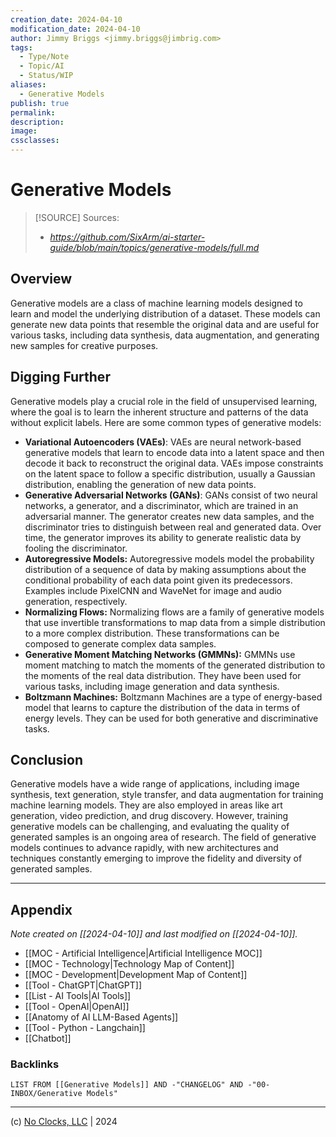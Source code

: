 ```yaml
---
creation_date: 2024-04-10
modification_date: 2024-04-10
author: Jimmy Briggs <jimmy.briggs@jimbrig.com>
tags:
  - Type/Note
  - Topic/AI
  - Status/WIP
aliases:
  - Generative Models
publish: true
permalink:
description:
image:
cssclasses:
---
```


# Generative Models

> [!SOURCE] Sources:
> - *https://github.com/SixArm/ai-starter-guide/blob/main/topics/generative-models/full.md*

## Overview

Generative models are a class of machine learning models designed to learn and model the underlying distribution of a dataset. These models can generate new data points that resemble the original data and are useful for various tasks, including data synthesis, data augmentation, and generating new samples for creative purposes. 

## Digging Further

Generative models play a crucial role in the field of unsupervised learning, where the goal is to learn the inherent structure and patterns of the data without explicit labels. Here are some common types of generative models:

- **Variational Autoencoders (VAEs)**: VAEs are neural network-based generative models that learn to encode data into a latent space and then decode it back to reconstruct the original data. VAEs impose constraints on the latent space to follow a specific distribution, usually a Gaussian distribution, enabling the generation of new data points.
- **Generative Adversarial Networks (GANs)**: GANs consist of two neural networks, a generator, and a discriminator, which are trained in an adversarial manner. The generator creates new data samples, and the discriminator tries to distinguish between real and generated data. Over time, the generator improves its ability to generate realistic data by fooling the discriminator.
- **Autoregressive Models:** Autoregressive models model the probability distribution of a sequence of data by making assumptions about the conditional probability of each data point given its predecessors. Examples include PixelCNN and WaveNet for image and audio generation, respectively.
- **Normalizing Flows:** Normalizing flows are a family of generative models that use invertible transformations to map data from a simple distribution to a more complex distribution. These transformations can be composed to generate complex data samples.
- **Generative Moment Matching Networks (GMMNs):** GMMNs use moment matching to match the moments of the generated distribution to the moments of the real data distribution. They have been used for various tasks, including image generation and data synthesis.
- **Boltzmann Machines:** Boltzmann Machines are a type of energy-based model that learns to capture the distribution of the data in terms of energy levels. They can be used for both generative and discriminative tasks.

## Conclusion

Generative models have a wide range of applications, including image synthesis, text generation, style transfer, and data augmentation for training machine learning models. They are also employed in areas like art generation, video prediction, and drug discovery. However, training generative models can be challenging, and evaluating the quality of generated samples is an ongoing area of research. The field of generative models continues to advance rapidly, with new architectures and techniques constantly emerging to improve the fidelity and diversity of generated samples.

***

## Appendix

*Note created on [[2024-04-10]] and last modified on [[2024-04-10]].*

- [[MOC - Artificial Intelligence|Artificial Intelligence MOC]]
- [[MOC - Technology|Technology Map of Content]]
- [[MOC - Development|Development Map of Content]]
- [[Tool - ChatGPT|ChatGPT]]
- [[List - AI Tools|AI Tools]]
- [[Tool - OpenAI|OpenAI]]
- [[Anatomy of AI LLM-Based Agents]]
- [[Tool - Python - Langchain]]
- [[Chatbot]]

### Backlinks

```dataview
LIST FROM [[Generative Models]] AND -"CHANGELOG" AND -"00-INBOX/Generative Models"
```

***

(c) [No Clocks, LLC](https://github.com/noclocks) | 2024
